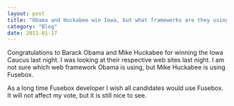 ```yaml
---
layout: post
title: "Obama and Huckabee win Iowa, but what frameworks are they using"
category: "Blog"
date: 2011-01-17
---
```



Congratulations to Barack Obama and Mike Huckabee for winning the Iowa Caucus last night. I was looking at their respective web sites last night. I am not sure which web framework Obama is using, but Mike Huckabee is using Fusebox.

As a long time Fusebox developer I wish all candidates would use Fusebox. It will not affect my vote, but it is still nice to see.